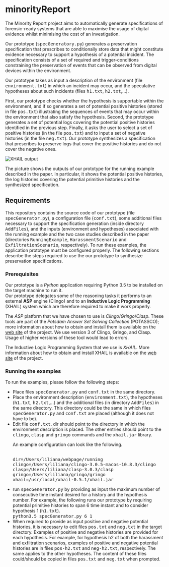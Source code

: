 # minorityReport
The Minority Report project aims to automatically generate specifications of forensic-ready systems that are able to maximise the usage of digital evidence whilst minimising the cost of an investigation.

Our prototype (<tt>specGeneratory.py</tt>) generates a preservation specification that prescribes to conditionally store data that might constitute evidence necessary to support a hypothesis of a potential incident. The specification consists of a set of required and trigger-conditions constraining the preservation of events that can be observed from digital devices within the environment.

Our prototype takes as input a description of the environment (file <tt>environment.txt</tt>) in which an incident may occur, and the speculative hypotheses about such incidents (files <tt>h1.txt</tt>, <tt>h2.txt</tt>,...). 

First, our prototype checks whether the hypothesis is supportable within the environment, and if so generates a set of potential positive histories (stored in file <tt>pos.txt</tt>) illustrating the sequences of events that may occur within the environment that also satisfy the hypothesis. 
Second, the prototype generates a set of potential logs covering the potential positive histories identified in the previous step.
Finally, it asks the user to select a set of positive histories (in the file <tt>pos.txt</tt>) and to input a set of negative histories (in the file <tt>neg.txt</tt>). Our prototype synthesizes a specification that prescribes to preserve logs that cover the positive histories and do not cover the negative ones.


![**XHAIL** output](https://github.com/lpasquale/minorityReport/blob/master/img/tool.png "**XHAIL**")

The picture shows the outputs of our prototype for the running example described in the paper. In particular, it shows the potential positive histories, the log histories covering the potential primitive histories and the synthesized specification.

Requirements
------------
This repository contains the source code of our prototype (file <tt>specGenerator.py</tt>), a configuration file (<tt>conf.txt</tt>), some additional files necessary to support the specification generation (inside directory <tt>AddFiles</tt>), and the inputs (environment and hypotheses) associated with the running example and the two case studies described in the paper (directories <tt>RunningExample</tt>, <tt>HarassmentScenario</tt> and <tt>ExfiltrationScenario</tt>, respectively).
To run these examples, the application prototype must be configured properly.
The following sections describe the steps required to use the our prototype to synthesize preservation specifications.

### Prerequisites

Our prototype is a *Python* application requiring Python 3.5 to be installed on the target machine to run it. <br>
Our prototype delegates some of the reasoning tasks it performs to an external **ASP** engine (Clingo) and to an **Inductive Logic Programming** (XHAIL) system which are therefore required to make it work properly. 

The *ASP* platform that we have chosen to use is *Clingo*/*Gringo*/*Clasp*.
These tools are part of the *Potsdam Answer Set Solving Collection* (POTASSCO); more information about how to obtain and install them is available on the [web site](http://potassco.sourceforge.net) of the project.
We use version 3 of Clingo, Gringo, and Clasp. Usage of higher versions of these tool would lead to errors.

The Inductive Logic Programming System that we use is *XHAIL*. More information about how to obtain and install XHAIL is available on the [web site](https://github.com/stefano-bragaglia/XHAIL) of the project. 

### Running the examples

To run the examples, please follow the following steps:
<ul>
<li> Place files <tt>specGenerator.py</tt> and <tt>conf.txt</tt> in the same directory. </li>

<li> Place the environment description (<tt>environment.txt</tt>), the hypotheses (<tt>h1.txt</tt>, <tt>h2.txt</tt>,...) and the additional files (in directory <tt>AddFiles</tt>) in the same directory. This directory could be the same in which files <tt>specGenerator.py</tt> and <tt>conf.txt</tt> are placed (although it does not have to be). </li>

<li> Edit file <tt>conf.txt</tt>. dir should point to the directory in which the environment description is placed. The other entries should point to the <tt>clingo</tt>, <tt>clasp</tt> and <tt>gringo</tt> commands and the <tt>xhail.jar</tt> library.

An example configuration can look like the following. <br><br>

<tt>dir=/Users/liliana/webpage/running</tt><br>
<tt>clingo=/Users/liliana/clingo-3.0.5-macos-10.8.3/clingo</tt><br>
<tt>clasp=/Users/liliana/clasp-3.0.3/clasp</tt><br>
<tt>gringo=/Users/liliana/gringo/gringo</tt><br>
<tt>xhail=/usr/local/xhail-0.5.1/xhail.jar</tt> </li>

<li>run <tt>specGenerator.py</tt> by providing as input the maximum number of consecutive time instant desired for a history and the hypothesis number. For example, the following runs our prototype by requiring potential primitive histories to span 6 time instant and to consider hypothesis 1 (<tt>h1.txt</tt>).<br>
<tt>python3.5 specGenerator.py 6 1</tt> </li>

<li>When required to provide as input positive and negative potential histories, it is necessary to edit files <tt>pos.txt</tt> and <tt>neg.txt</tt> in the target directory. Examples of positive and negative histories are provided for each hypothesis. For example, for hypothesis h2 of both the harassment and exfiltration scenarios, examples of positive and negative potential histories are in files <tt>pos-h2.txt</tt> and <tt>neg-h2.txt</tt>, respectively. The same applies to the other hypotheses. The content of these files could/should be copied in files <tt>pos.txt</tt> and <tt>neg.txt</tt> when prompted.  </li>
</ul>








